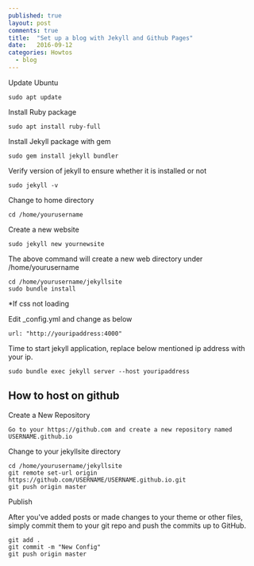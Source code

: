 ```yaml
---
published: true
layout: post
comments: true
title:  "Set up a blog with Jekyll and Github Pages"
date:   2016-09-12
categories: Howtos
  - blog
---
```

Update Ubuntu

	sudo apt update

Install Ruby package

    sudo apt install ruby-full

Install Jekyll package with gem

	sudo gem install jekyll bundler

Verify version of jekyll to ensure whether it is installed or not

	sudo jekyll -v

Change to home directory

	cd /home/yourusername

Create a new website

	sudo jekyll new yournewsite

The above command will create a new web directory under /home/yourusername

	cd /home/yourusername/jekyllsite
	sudo bundle install

*If css not loading

Edit _config.yml and change as below

	url: "http://youripaddress:4000"

Time to start jekyll application, replace below mentioned ip address with your ip.

	sudo bundle exec jekyll server --host youripaddress

## How to host on github

Create a New Repository

    Go to your https://github.com and create a new repository named USERNAME.github.io

Change to your jekyllsite directory

    cd /home/yourusername/jekyllsite
    git remote set-url origin https://github.com/USERNAME/USERNAME.github.io.git
    git push origin master

Publish

After you've added posts or made changes to your theme or other files, simply commit them to your git repo and push the commits up to GitHub.

    git add .
    git commit -m "New Config"
    git push origin master 



